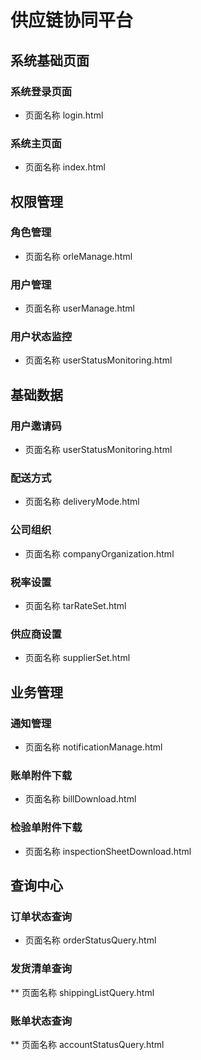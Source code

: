 # 供应链协同平台

## 系统基础页面

### 系统登录页面

* 页面名称 login.html

### 系统主页面

* 页面名称 index.html

## 权限管理

### 角色管理

* 页面名称 orleManage.html

### 用户管理

* 页面名称 userManage.html

### 用户状态监控

* 页面名称 userStatusMonitoring.html

## 基础数据

### 用户邀请码

* 页面名称 userStatusMonitoring.html

### 配送方式

* 页面名称 deliveryMode.html

### 公司组织

* 页面名称 companyOrganization.html

### 税率设置

* 页面名称 tarRateSet.html

### 供应商设置

* 页面名称 supplierSet.html

## 业务管理

### 通知管理

* 页面名称 notificationManage.html

### 账单附件下载

* 页面名称 billDownload.html

### 检验单附件下载

* 页面名称 inspectionSheetDownload.html

## 查询中心

### 订单状态查询

* 页面名称 orderStatusQuery.html

### 发货清单查询

** 页面名称 shippingListQuery.html

### 账单状态查询

** 页面名称 accountStatusQuery.html

